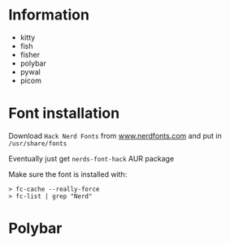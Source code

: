 # Information
- kitty
- fish
- fisher
- polybar
- pywal
- picom
# Font installation
Download `Hack Nerd Fonts` from www.nerdfonts.com and put in `/usr/share/fonts`

Eventually just get `nerds-font-hack` AUR package

Make sure the font is installed with:
```
> fc-cache --really-force
> fc-list | grep "Nerd"
```
# Polybar

